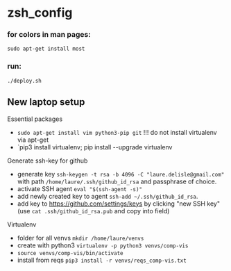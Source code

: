 # zsh_config

### for colors in man pages:

`sudo apt-get install most`

### run:

`./deploy.sh`

## New laptop setup
Essential packages

- `sudo apt-get install vim python3-pip git` !!! do not install virtualenv via apt-get
- `pip3 install virtualenv; pip install --upgrade virtualenv

Generate ssh-key for github

- generate key `ssh-keygen -t rsa -b 4096 -C "laure.delisle@gmail.com"` with path `/home/laure/.ssh/github_id_rsa` and passphrase of choice.
- activate SSH agent `eval "$(ssh-agent -s)"`
- add newly created key to agent `ssh-add ~/.ssh/github_id_rsa`.
- add key to https://github.com/settings/keys by clicking "new SSH key" (use `cat .ssh/github_id_rsa.pub` and copy into field)

Virtualenv

- folder for all venvs `mkdir /home/laure/venvs`
- create with python3 `virtualenv -p python3 venvs/comp-vis`
- `source venvs/comp-vis/bin/activate`
- install from reqs `pip3 install -r venvs/reqs_comp-vis.txt`

